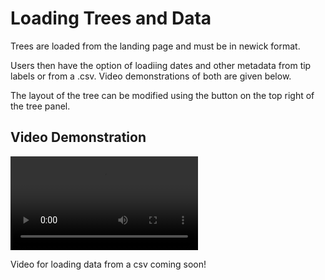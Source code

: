 # Loading Trees and Data

Trees are loaded from the landing page and must be in newick format.

Users then have the option of loadiing dates and other metadata from tip labels or from a .csv. Video demonstrations of both are given below.

The layout of the tree can be modified using the button on the top right of the tree panel.

## Video Demonstration
![type:video](../videos/loadTree1.mov)

Video for loading data from a csv coming soon!